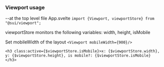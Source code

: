 ### Viewport usage

--at the top level file App.svelte
`import {Viewport, viewportStore} from "@sui/viewport";`

viewportStore monitors the following variables:
width, height, isMobile

Set mobileWidth of the layout
`<Viewport mobileWidth={900}/>`

`<h3 class:active={$viewportStore.isMobile}>x: {$viewportStore.width}, y: {$viewportStore.height}, is
     mobile?: {$viewportStore.isMobile} </h3>`
